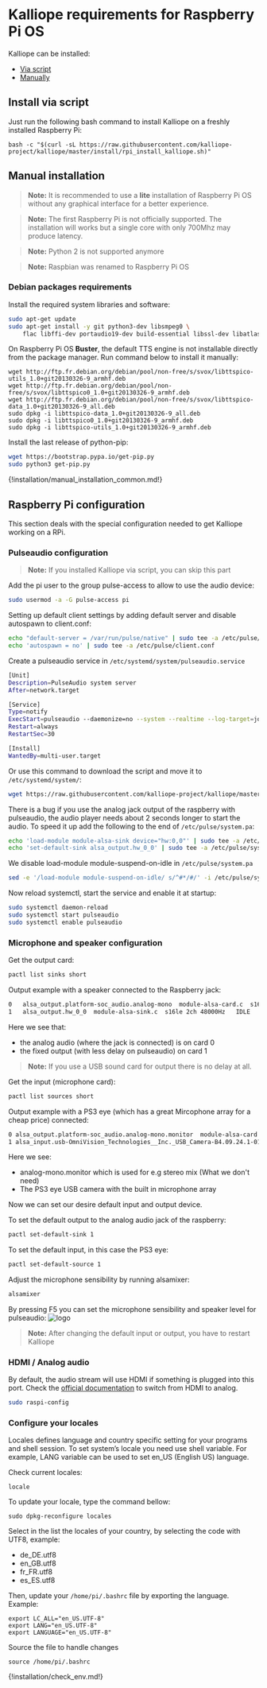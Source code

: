 # Kalliope requirements for Raspberry Pi OS

Kalliope can be installed:

- [Via script](#install-via-script)
- [Manually](#manual-installation)

## Install via script

Just run the following bash command to install Kalliope on a freshly installed Raspberry Pi:
```
bash -c "$(curl -sL https://raw.githubusercontent.com/kalliope-project/kalliope/master/install/rpi_install_kalliope.sh)"
```

## Manual installation

> **Note:** It is recommended to use a **lite** installation of Raspberry Pi OS without any graphical interface for a better experience.

> **Note:** The first Raspberry Pi is not officially supported. The installation will works but a single core with only 700Mhz may produce latency.

> **Note:** Python 2 is not supported anymore

> **Note:** Raspbian was renamed to Raspberry Pi OS


### Debian packages requirements

Install the required system libraries and software:

```bash
sudo apt-get update
sudo apt-get install -y git python3-dev libsmpeg0 \
    flac libffi-dev portaudio19-dev build-essential libssl-dev libatlas3-base mplayer libyaml-dev libpython3-dev libjpeg-dev ffmpeg pulseaudio
```

On Raspberry Pi OS **Buster**, the default TTS engine is not installable directly from the package manager. Run command below to install it manually:
```
wget http://ftp.fr.debian.org/debian/pool/non-free/s/svox/libttspico-utils_1.0+git20130326-9_armhf.deb
wget http://ftp.fr.debian.org/debian/pool/non-free/s/svox/libttspico0_1.0+git20130326-9_armhf.deb
wget http://ftp.fr.debian.org/debian/pool/non-free/s/svox/libttspico-data_1.0+git20130326-9_all.deb
sudo dpkg -i libttspico-data_1.0+git20130326-9_all.deb
sudo dpkg -i libttspico0_1.0+git20130326-9_armhf.deb
sudo dpkg -i libttspico-utils_1.0+git20130326-9_armhf.deb
```

Install the last release of python-pip:
```bash
wget https://bootstrap.pypa.io/get-pip.py
sudo python3 get-pip.py
```

{!installation/manual_installation_common.md!}

## Raspberry Pi configuration

This section deals with the special configuration needed to get Kalliope working on a RPi.

### Pulseaudio configuration
> **Note:** If you installed Kalliope via script, you can skip this part

Add the pi user to the group pulse-access to allow to use the audio device:

```bash
sudo usermod -a -G pulse-access pi
``` 

Setting up default client settings by adding default server and disable autospawn to client.conf:
```bash
echo "default-server = /var/run/pulse/native" | sudo tee -a /etc/pulse/client.conf
echo 'autospawn = no' | sudo tee -a /etc/pulse/client.conf
```

Create a pulseaudio service in `/etc/systemd/system/pulseaudio.service`

```bash
[Unit]
Description=PulseAudio system server
After=network.target

[Service]
Type=notify
ExecStart=pulseaudio --daemonize=no --system --realtime --log-target=journal
Restart=always
RestartSec=30

[Install]
WantedBy=multi-user.target

```
Or use this command to download the script and move it to `/etc/systemd/system/`:
```bash
wget https://raw.githubusercontent.com/kalliope-project/kalliope/master/install/files/pulseaudio.service && sudo mv pulseaudio.service /etc/systemd/system/
```

There is a bug if you use the analog jack output of the raspberry with pulseaudio, the audio player needs about 2 seconds longer to start the audio. 
To speed it up add the following to the end of `/etc/pulse/system.pa`:

```bash
echo 'load-module module-alsa-sink device="hw:0,0"' | sudo tee -a /etc/pulse/system.pa
echo 'set-default-sink alsa_output.hw_0_0' | sudo tee -a /etc/pulse/system.pa
``` 

We disable load-module module-suspend-on-idle in `/etc/pulse/system.pa`  
```bash
sed -e '/load-module module-suspend-on-idle/ s/^#*/#/' -i /etc/pulse/system.pa
```

Now reload systemctl, start the service and enable it at startup:
```bash
sudo systemctl daemon-reload
sudo systemctl start pulseaudio
sudo systemctl enable pulseaudio
``` 

### Microphone and speaker configuration

Get the output card:
```bash
pactl list sinks short
```

Output example with a speaker connected to the Raspberry jack:
```bash
0   alsa_output.platform-soc_audio.analog-mono  module-alsa-card.c  s16le 1ch 44100Hz   IDLE
1   alsa_output.hw_0_0  module-alsa-sink.c  s16le 2ch 48000Hz   IDLE
```

Here we see that:
- the analog audio (where the jack is connected) is on card 0
- the fixed output (with less delay on pulseaudio) on card 1

> **Note:** If you use a USB sound card for output there is no delay at all.

Get the input (microphone card):
```bash
pactl list sources short
```

Output example with a PS3 eye (which has a great Mircophone array for a cheap price) connected:
```bash
0 alsa_output.platform-soc_audio.analog-mono.monitor  module-alsa-card.c  s16le 1ch 44100Hz SUSPENDED
1 alsa_input.usb-OmniVision_Technologies__Inc._USB_Camera-B4.09.24.1-01.multichannel-input  module-alsa-card.c  s16le 4ch 16000Hz SUSPENDED
```

Here we see:
- analog-mono.monitor which is used for e.g stereo mix (What we don't need)
- The PS3 eye USB camera with the built in microphone array

Now we can set our desire default input and output device.

To set the default output to the analog audio jack of the raspberry:

```bash
pactl set-default-sink 1
```

To set the default input, in this case the PS3 eye:

```bash
pactl set-default-source 1
```

Adjust the microphone sensibility by running alsamixer:
```bash
alsamixer
```

By pressing F5 you can set the microphone sensibility and speaker level for pulseaudio:
![logo](../images/alsamixer_mic_level.png)

> **Note:** After changing the default input or output, you have to restart Kalliope

### HDMI / Analog audio

By default, the audio stream will use HDMI if something is plugged into this port.
Check the [official documentation](https://www.raspberrypi.org/documentation/configuration/audio-config.md) to switch from HDMI to analog.

```bash
sudo raspi-config
```

### Configure your locales

Locales defines language and country specific setting for your programs and shell session. 
To set system’s locale you need use shell variable. For example, LANG variable can be used to set en_US (English US) language. 

Check current locales:
```
locale
```

To update your locale, type the command bellow:
```
sudo dpkg-reconfigure locales
```

Select in the list the locales of your country, by selecting the code with UTF8, example:

- de_DE.utf8
- en_GB.utf8
- fr_FR.utf8
- es_ES.utf8

Then, update your `/home/pi/.bashrc` file by exporting the language. Example:
```
export LC_ALL="en_US.UTF-8"
export LANG="en_US.UTF-8"
export LANGUAGE="en_US.UTF-8"
```

Source the file to handle changes
```
source /home/pi/.bashrc
```

{!installation/check_env.md!}
